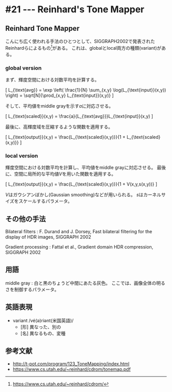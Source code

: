 # #21 --- Reinhard's Tone Mapper

## Reinhard Tone Mapper

こんにち広く使われる手法のひとつとして、SIGGRAPH2002で発表されたReinhardらによるもの[^Reinhard02]がある。
これは、globalとlocal両方の種類(variant)がある。

[^Reinhard02]: https://www.cs.utah.edu/~reinhard/cdrom/

### global version

まず、輝度空間における対数平均を計算する。

\[
L_{\text{avg}} = \exp \left( \frac{1}{N} \sum_{x,y} \log(L_{\text{input}}(x,y)) \right) = \sqrt[N]{\prod_{x,y} L_{\text{input}}(x,y)}
\]

そして、平均値をmiddle grayを示す$a$に対応させる。

\[
L_{\text{scaled}}(x,y) = \frac{a}{L_{\text{avg}}}L_{\text{input}}(x,y)
\]

最後に、高輝度域を圧縮するような関数を適用する。

\[
L_{\text{output}}(x,y) = \frac{L_{\text{scaled}(x,y)}}{1 + L_{\text{scaled}(x,y)}}
\]

### local version

輝度空間における対数平均を計算し、平均値をmiddle grayに対応させる。
最後に、空間に局所的な平均値$V$を用いた関数を適用する。

\[
L_{\text{output}}(x,y) = \frac{L_{\text{scaled}(x,y)}}{1 + V(x,y,s(x,y))}
\]

$V$はガウシアンぼかし(Gaussian smoothing)などが用いられる。
$s$はカーネルサイズをスケールするパラメータ。

## その他の手法

Bilateral filters
: F. Durand and J. Dorsey, Fast bilateral filtering for the display of HDR images, SIGGRAPH 2002

Gradient processing
: Fattal et al., Gradient domain HDR compression, SIGGRAPH 2002

## 用語

middle gray
: 白と黒のちょうど中間にあたる灰色。
  ここでは、画像全体の明るさを制御するパラメータ。

## 英語表現

- variant /vé(ə)riənt(米国英語)/
  - [形] 異なった、別の
  - [名] 異なるもの、変種

## 参考文献

- http://t-pot.com/program/123_ToneMapping/index.html
- https://www.cs.utah.edu/~reinhard/cdrom/tonemap.pdf
